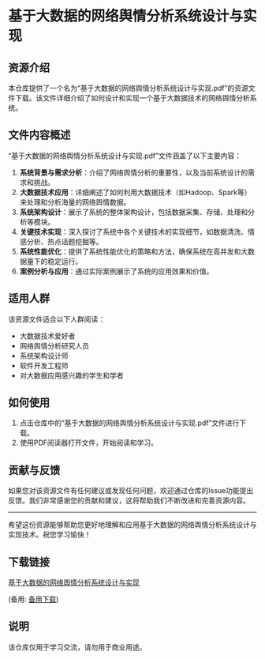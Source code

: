 # 基于大数据的网络舆情分析系统设计与实现

## 资源介绍

本仓库提供了一个名为“基于大数据的网络舆情分析系统设计与实现.pdf”的资源文件下载。该文件详细介绍了如何设计和实现一个基于大数据技术的网络舆情分析系统。

## 文件内容概述

“基于大数据的网络舆情分析系统设计与实现.pdf”文件涵盖了以下主要内容：

1. **系统背景与需求分析**：介绍了网络舆情分析的重要性，以及当前系统设计的需求和挑战。
2. **大数据技术应用**：详细阐述了如何利用大数据技术（如Hadoop、Spark等）来处理和分析海量的网络舆情数据。
3. **系统架构设计**：展示了系统的整体架构设计，包括数据采集、存储、处理和分析等模块。
4. **关键技术实现**：深入探讨了系统中各个关键技术的实现细节，如数据清洗、情感分析、热点话题挖掘等。
5. **系统性能优化**：提供了系统性能优化的策略和方法，确保系统在高并发和大数据量下的稳定运行。
6. **案例分析与应用**：通过实际案例展示了系统的应用效果和价值。

## 适用人群

该资源文件适合以下人群阅读：

- 大数据技术爱好者
- 网络舆情分析研究人员
- 系统架构设计师
- 软件开发工程师
- 对大数据应用感兴趣的学生和学者

## 如何使用

1. 点击仓库中的“基于大数据的网络舆情分析系统设计与实现.pdf”文件进行下载。
2. 使用PDF阅读器打开文件，开始阅读和学习。

## 贡献与反馈

如果您对该资源文件有任何建议或发现任何问题，欢迎通过仓库的Issue功能提出反馈。我们非常感谢您的贡献和建议，这将帮助我们不断改进和完善资源内容。

---

希望这份资源能够帮助您更好地理解和应用基于大数据的网络舆情分析系统设计与实现技术。祝您学习愉快！

## 下载链接
[基于大数据的网络舆情分析系统设计与实现](https://pan.quark.cn/s/fa514363e718) 

(备用: [备用下载](https://pan.baidu.com/s/1rpDSgmv1rsw5-NZgUN_Taw?pwd=1234))

## 说明

该仓库仅用于学习交流，请勿用于商业用途。
